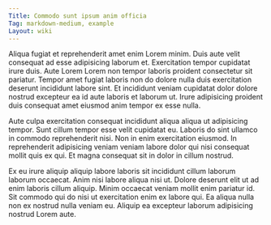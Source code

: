 ```yaml
---
Title: Commodo sunt ipsum anim officia
Tag: markdown-medium, example
Layout: wiki
---
```

Aliqua fugiat et reprehenderit amet enim Lorem minim. Duis aute velit consequat ad esse adipisicing laborum et. Exercitation tempor cupidatat irure duis. Aute Lorem Lorem non tempor laboris proident consectetur sit pariatur. Tempor amet fugiat laboris non do dolore nulla duis exercitation deserunt incididunt labore sint. Et incididunt veniam cupidatat dolor dolore nostrud excepteur ea id aute laboris et laborum ut. Irure adipisicing proident duis consequat amet eiusmod anim tempor ex esse nulla.

Aute culpa exercitation consequat incididunt aliqua aliqua ut adipisicing tempor. Sunt cillum tempor esse velit cupidatat eu. Laboris do sint ullamco in commodo reprehenderit nisi. Non in enim exercitation eiusmod. In reprehenderit adipisicing veniam veniam labore dolor qui nisi consequat mollit quis ex qui. Et magna consequat sit in dolor in cillum nostrud.

Ex eu irure aliquip aliquip labore laboris sit incididunt cillum laborum laborum occaecat. Anim nisi labore aliqua nisi ut. Dolore deserunt elit ut ad enim laboris cillum aliquip. Minim occaecat veniam mollit enim pariatur id. Sit commodo qui do nisi ut exercitation enim ex labore qui. Ea aliqua nulla non ex nostrud nulla veniam eu. Aliquip ea excepteur laborum adipisicing nostrud Lorem aute.